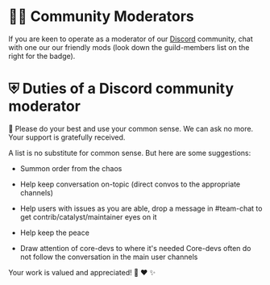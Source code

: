 # 👮‍♀️ Community Moderators

If you are keen to operate as a moderator of our [Discord](https://discord.gg/autogpt) community, chat with one our our friendly mods (look down the guild-members list on the right for the badge).


# ⛨ Duties of a Discord community moderator

🙏 Please do your best and use your common sense. We can ask no more. Your support is gratefully received.

A list is no substitute for common sense. But here are some suggestions:

- Summon order from the chaos

- Help keep conversation on-topic (direct convos to the appropriate channels)

- Help users with issues as you are able, drop a message in #team-chat to get contrib/catalyst/maintainer eyes on it

- Help keep the peace

- Draw attention of core-devs to where it's needed
    Core-devs often do not follow the conversation in the main user channels

Your work is valued and appreciated! 🙏 ❤️ ✨